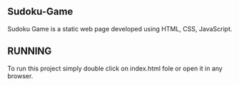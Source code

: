 ## Sudoku-Game
Sudoku Game is a static web page developed using HTML, CSS, JavaScript.

## RUNNING
To run this project simply double click on index.html fole or open it in any browser.
